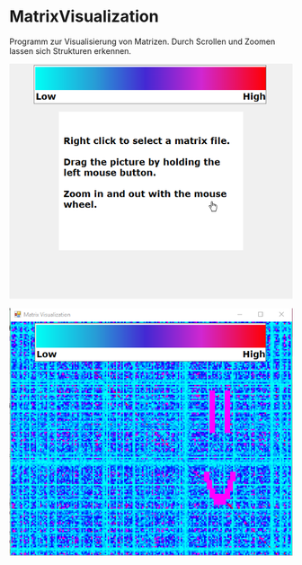 # MatrixVisualization

Programm zur Visualisierung von Matrizen. Durch Scrollen und Zoomen lassen sich Strukturen erkennen.

![Screenshot](MatrixVisualization_2019-06-11_23-10-32.png)

![Screenshot](MatrixVisualization_2019-06-11_23-13-22.png)

